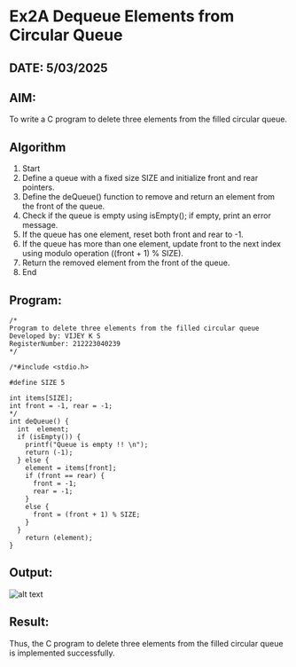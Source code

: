 # Ex2A Dequeue Elements from Circular Queue
## DATE: 5/03/2025
## AIM:
To write a C program to delete three elements from the filled circular queue.

## Algorithm
1. Start 
2. Define a queue with a fixed size SIZE and initialize front and rear pointers. 
3. Define the deQueue() function to remove and return an element from the front of the queue. 
4. Check if the queue is empty using isEmpty(); if empty, print an error message. 
5. If the queue has one element, reset both front and rear to -1. 
6. If the queue has more than one element, update front to the next index using modulo 
operation ((front + 1) % SIZE). 
7. Return the removed element from the front of the queue. 
8. End   

## Program:
```
/*
Program to delete three elements from the filled circular queue
Developed by: VIJEY K S
RegisterNumber: 212223040239
*/

/*#include <stdio.h>

#define SIZE 5

int items[SIZE];
int front = -1, rear = -1;
*/
int deQueue() {
  int  element;
  if (isEmpty()) {
    printf("Queue is empty !! \n");
    return (-1);
  } else {
    element = items[front];
    if (front == rear) {
      front = -1;
      rear = -1;
    } 
    else {
      front = (front + 1) % SIZE;
    }
  }
    return (element);
}

```

## Output:
![alt text](image\Ex6-Circular-queue.\image.png)

## Result:
Thus, the C program to delete three elements from the filled circular queue is implemented successfully.

